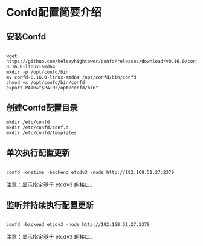 # Confd配置简要介绍

## 安装Confd

```shell

wget https://github.com/kelseyhightower/confd/releases/download/v0.16.0/confd-0.16.0-linux-amd64
mkdir -p /opt/confd/bin
mv confd-0.16.0-linux-amd64 /opt/confd/bin/confd
chmod +x /opt/confd/bin/confd
export PATH="$PATH:/opt/confd/bin"

```
## 创建Confd配置目录

```shell
mkdir /etc/confd
mkdir /etc/confd/conf.d
mkdir /etc/confd/templates

```

## 单次执行配置更新

```shell

confd -onetime -backend etcdv3 -node http://192.168.51.27:2379

```

注意：显示指定基于 etcdv3 的接口。

## 监听并持续执行配置更新

```shell

confd -backend etcdv3 -node http://192.168.51.27:2379

```
注意：显示指定基于 etcdv3 的接口。
